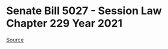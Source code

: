 # Senate Bill 5027 - Session Law Chapter 229 Year 2021

[Source](http://lawfilesext.leg.wa.gov/biennium/2021-22/Xml/Bills/Session%20Laws/Senate/5027.SL.xml)